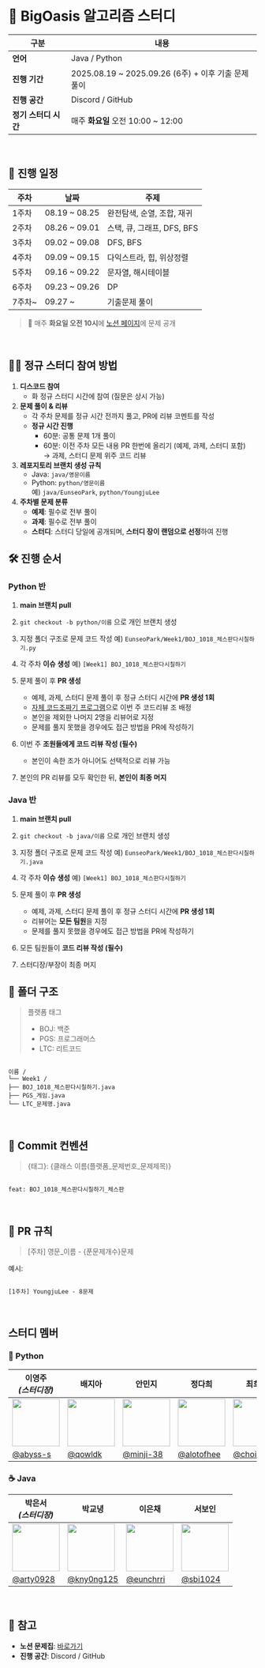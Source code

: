 # 🌴 BigOasis 알고리즘 스터디

| 구분       | 내용 |
|------------|------|
| **언어** | Java / Python |
| **진행 기간** | 2025.08.19 ~ 2025.09.26 (6주) + 이후 기출 문제 풀이 |
| **진행 공간** | Discord / GitHub |
| **정기 스터디 시간** | 매주 **화요일** 오전 10:00 ~ 12:00 |

<br/>

## 📅 진행 일정

| 주차  | 날짜                | 주제 |
|-------|--------------------|------|
| 1주차 | 08.19 ~ 08.25      | 완전탐색, 순열, 조합, 재귀 |
| 2주차 | 08.26 ~ 09.01      | 스택, 큐, 그래프, DFS, BFS |
| 3주차 | 09.02 ~ 09.08      | DFS, BFS |
| 4주차 | 09.09 ~ 09.15      | 다익스트라, 힙, 위상정렬 |
| 5주차 | 09.16 ~ 09.22      | 문자열, 해시테이블 |
| 6주차 | 09.23 ~ 09.26      | DP |
| 7주차~| 09.27 ~            | 기출문제 풀이 |

> 📌 매주 **화요일 오전 10시**에 [노션 페이지](https://www.notion.so/BigOasis-250672106a20807ca6e0f592c364e091?source=copy_link)에 문제 공개

<br/>

## 🙋‍♂️ 정규 스터디 참여 방법

1. **디스코드 참여**  
   - 화 정규 스터디 시간에 참여 (질문은 상시 가능)
2. **문제 풀이 & 리뷰**  
   - 각 주차 문제를 정규 시간 전까지 풀고, PR에 리뷰 코멘트를 작성
   - **정규 시간 진행**  
     - 60분: 공통 문제 1개 풀이  
     - 60분: 이전 주차 모든 내용 PR 한번에 올리기 (예제, 과제, 스터디 포함)  
       → 과제, 스터디 문제 위주 코드 리뷰
3. **레포지토리 브랜치 생성 규칙**  
   - Java: `java/영문이름`  
   - Python: `python/영문이름`  
     예) `java/EunseoPark`, `python/YoungjuLee`
4. **주차별 문제 분류**
   * **예제**: 필수로 전부 풀이
   * **과제**: 필수로 전부 풀이
   * **스터디**: 스터디 당일에 공개되며, **스터디 장이 랜덤으로 선정**하여 진행

## 🛠 진행 순서

### Python 반

1. **main 브랜치 pull**
2. `git checkout -b python/이름` 으로 개인 브랜치 생성
3. 지정 폴더 구조로 문제 코드 작성
   예) `EunseoPark/Week1/BOJ_1018_체스판다시칠하기.py`
4. 각 주차 **이슈 생성**
   예) `[Week1] BOJ_1018_체스판다시칠하기`
5. 문제 풀이 후 **PR 생성**

   * 예제, 과제, 스터디 문제 풀이 후 정규 스터디 시간에 **PR 생성 1회**
   * [자체 코드조짜기 프로그램](https://big-oasis-team-divider.vercel.app/)으로 이번 주 코드리뷰 조 배정
   * 본인을 제외한 나머지 2명을 리뷰어로 지정
   * 문제를 풀지 못했을 경우에도 접근 방법을 PR에 작성하기
6. 이번 주 **조원들에게 코드 리뷰 작성 (필수)**

   * 본인이 속한 조가 아니어도 선택적으로 리뷰 가능
7. 본인의 PR 리뷰를 모두 확인한 뒤, **본인이 최종 머지**


### Java 반

1. **main 브랜치 pull**
2. `git checkout -b java/이름` 으로 개인 브랜치 생성
3. 지정 폴더 구조로 문제 코드 작성
   예) `EunseoPark/Week1/BOJ_1018_체스판다시칠하기.java`
4. 각 주차 **이슈 생성**
   예) `[Week1] BOJ_1018_체스판다시칠하기`
5. 문제 풀이 후 **PR 생성**

   * 예제, 과제, 스터디 문제 풀이 후 정규 스터디 시간에 **PR 생성 1회**
   * 리뷰어는 **모든 팀원**을 지정
   * 문제를 풀지 못했을 경우에도 접근 방법을 PR에 작성하기
6. 모든 팀원들이 **코드 리뷰 작성 (필수)**
7. 스터디장/부장이 최종 머지


## 📂 폴더 구조

> 플랫폼 태그  
> - BOJ: 백준  
> - PGS: 프로그래머스  
> - LTC: 리트코드

```

이름 /
└── Week1 /
├── BOJ_1018_체스판다시칠하기.java
├── PGS_게임.java
└── LTC_문제명.java

```

<br/>

## 📌 Commit 컨벤션
> {태그}: {클래스 이름(플랫폼_문제번호_문제제목)}
```

feat: BOJ_1018_체스판다시칠하기_체스판

```

<br/>

## 📌 PR 규칙

> [주차] 영문_이름 - {푼문제개수}문제  

예시:  
```

[1주차] YoungjuLee - 8문제

```

<br/>

## 스터디 멤버

### 🐍 Python

| 이영주 <br/> *(스터디장)* | 배지아 | 안민지 | 정다희 | 최희승 | 허준호 |
|---------------------------|--------|--------|--------|--------|--------|
| <img src="https://avatars.githubusercontent.com/u/77565980?v=4" width="96"> | <img src="https://avatars.githubusercontent.com/u/124412137?v=4" width="96"> | <img src="https://avatars.githubusercontent.com/u/195983909?v=4" width="96"> | <img src="https://avatars.githubusercontent.com/u/55499429?v=4" width="96"> | <img src="https://avatars.githubusercontent.com/u/195768537?v=4" width="96"> | <img src="https://avatars.githubusercontent.com/u/127181459?v=4" width="96"> |
| [@abyss-s](https://github.com/abyss-s) | [@qowldk](https://github.com/qowldk) | [@minji-38](https://github.com/minji-38) | [@alotofhee](https://github.com/alotofhee) | [@choi-hi](https://github.com/choi-hi) | [@gichulLimitLess](https://github.com/gichulLimitLess) |

### ☕ Java

| 박은서 <br/> *(스터디장)* | 박교녕 | 이은채 | 서보인 |
|---------------------------|--------|--------|--------|
| <img src="https://avatars.githubusercontent.com/u/88071251?v=4" width="96"> | <img src="https://avatars.githubusercontent.com/u/80964083?v=4" width="96"> | <img src="https://avatars.githubusercontent.com/u/171488704?v=4" width="96"> | <img src="https://avatars.githubusercontent.com/u/63088266?v=4" width="96"> |
| [@arty0928](https://github.com/arty0928) | [@kny0ng125](https://github.com/kny0ng125) | [@eunchrri](https://github.com/eunchrri) | [@sbi1024](https://github.com/sbi1024) |

<br/>

## 📎 참고
- **노션 문제집**: [바로가기](https://www.notion.so/BigOasis-250672106a20807ca6e0f592c364e091?source=copy_link)
- **진행 공간**: Discord / GitHub
```
